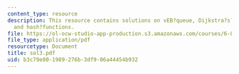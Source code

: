 ```yaml
---
content_type: resource
description: This resource contains solutions on vEB?queue, Dijkstra?s?algorithm,
  and hash?functions.
file: https://ol-ocw-studio-app-production.s3.amazonaws.com/courses/6-854j-advanced-algorithms-fall-2005/b3c79e801989276b3df906a44454b932_sol3.pdf
file_type: application/pdf
resourcetype: Document
title: sol3.pdf
uid: b3c79e80-1989-276b-3df9-06a44454b932
---
```

